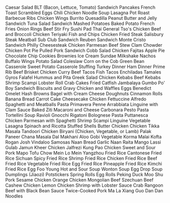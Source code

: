 Caesar Salad
BLT (Bacon, Lettuce, Tomato) Sandwich
Pancakes
French Toast
Scrambled Eggs
Chili
Chicken Noodle Soup
Lasagna
Pot Roast
Barbecue Ribs
Chicken Wings
Burrito
Quesadilla
Peanut Butter and Jelly Sandwich
Tuna Salad Sandwich
Mashed Potatoes
Baked Potato
French Fries
Onion Rings
Beef Stir Fry
Sushi
Pad Thai
General Tso's Chicken
Beef and Broccoli
Chicken Teriyaki
Fish and Chips
Chicken Fried Steak
Salisbury Steak
Meatball Sub
Club Sandwich
Reuben Sandwich
Monte Cristo Sandwich
Philly Cheesesteak
Chicken Parmesan
Beef Stew
Clam Chowder
Chicken Pot Pie
Pulled Pork Sandwich
Cobb Salad
Chicken Fajitas
Apple Pie
Chocolate Chip Cookies
Brownies
Ice Cream Sundae
Milkshake
Nachos
Buffalo Wings
Potato Salad
Coleslaw
Corn on the Cob
Green Bean Casserole
Sweet Potato Casserole
Stuffing
Turkey Dinner
Ham Dinner
Prime Rib
Beef Brisket
Chicken Curry
Beef Tacos
Fish Tacos
Enchiladas
Tamales
Gyros
Falafel
Hummus and Pita
Greek Salad
Chicken Kebabs
Beef Kebabs
Shrimp Scampi
Lobster Roll
Crab Cakes
Fried Catfish
Jambalaya
Gumbo
Po' Boy Sandwich
Biscuits and Gravy
Chicken and Waffles
Eggs Benedict
Omelet
Hash Browns
Bagel with Cream Cheese
Doughnuts
Cinnamon Rolls
Banana Bread
Carrot Cake
Cheesecake
Chicken Fettuccine Alfredo
Spaghetti and Meatballs
Pasta Primavera
Penne Arrabbiata
Linguine with Clam Sauce
Baked Ziti
Macaroni and Cheese
Carbonara
Pesto Pasta
Tortellini Soup
Ravioli
Gnocchi
Rigatoni Bolognese
Pasta Puttanesca
Chicken Parmesan with Spaghetti
Shrimp Scampi Linguine
Vegetable Lasagna
Spinach and Ricotta Stuffed Shells
Butter Chicken
Chicken Tikka Masala
Tandoori Chicken
Biryani (Chicken, Vegetable, or Lamb)
Palak Paneer
Chana Masala
Dal Makhani
Aloo Gobi
Vegetable Korma
Malai Kofta
Rogan Josh
Vindaloo
Samosas
Naan Bread
Garlic Naan
Raita
Mango Lassi
Gulab Jamun
Kheer
Chicken Jalfrezi
Kung Pao Chicken
Sweet and Sour Pork
Mapo Tofu
Chow Mein
Lo Mein
Yangzhou Fried Rice
Cantonese Fried Rice
Sichuan Spicy Fried Rice
Shrimp Fried Rice
Chicken Fried Rice
Beef Fried Rice
Vegetable Fried Rice
Egg Fried Rice
Pineapple Fried Rice
Kimchi Fried Rice
Egg Foo Young
Hot and Sour Soup
Wonton Soup
Egg Drop Soup
Dumplings (Jiaozi)
Potstickers
Spring Rolls
Egg Rolls
Peking Duck
Moo Shu Pork
Sesame Chicken
Orange Chicken
Mongolian Beef
Szechuan Beef
Cashew Chicken
Lemon Chicken
Shrimp with Lobster Sauce
Crab Rangoon
Beef with Black Bean Sauce
Twice-Cooked Pork
Ma La Xiang Guo
Dan Dan Noodles
